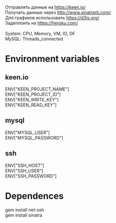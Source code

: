 Отправлять данные на https://keen.io/ <br>
Получать данные через http://www.sinatrarb.com/ <br>
Для графиков использовать https://d3js.org/ <br>
Задеплоить на https://heroku.com/ <br>
<br>
System: CPU, Memory, VM, IO, DF <br>
MySQL: Threads_connected <br>

# Environment variables
## keen.io
ENV["KEEN_PROJECT_NAME"] <br>
ENV["KEEN_PROJECT_ID"] <br>
ENV["KEEN_WRITE_KEY"] <br>
ENV["KEEN_READ_KEY"] <br>

## mysql
ENV["MYSQL_USER"] <br>
ENV["MYSQL_PASSWORD"] <br>

## ssh
ENV["SSH_HOST"] <br>
ENV["SSH_USER"] <br>
ENV["SSH_PASSWORD"] <br>

# Dependences
gem install net-ssh <br>
gem install sinatra <br>
